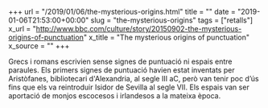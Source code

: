 +++
url = "/2019/01/06/the-mysterious-origins.html"
title = ""
date = "2019-01-06T21:53:00+00:00"
slug = "the-mysterious-origins"
tags = ["retalls"]
x_url = "http://www.bbc.com/culture/story/20150902-the-mysterious-origins-of-punctuation"
x_title = "The mysterious origins of punctuation"
x_source = ""
+++


Grecs i romans escrivien sense signes de puntuació ni espais entre paraules. Els primers signes de puntuació havien estat inventats per Aristòfanes, bibliotecari d'Alexandria, al segle III aC, però van tenir poc d’ús fins que els va reintroduir Isidor de Sevilla al segle VII. Els espais van ser aportació de monjos escocesos i irlandesos a la mateixa època.

